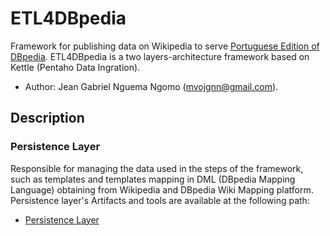 # ETL4DBpedia
 Framework for publishing data on Wikipedia to serve [Portuguese Edition of DBpedia](http://pt.dbpedia.org/). ETL4DBpedia is a two layers-architecture framework based on  Kettle (Pentaho Data Ingration).
 * Author: Jean Gabriel Nguema Ngomo (mvojgnn@gmail.com).

## Description
### Persistence Layer
Responsible for managing the data used in the steps of the framework, such as templates and templates mapping in DML (DBpedia Mapping Language) obtaining from Wikipedia and DBpedia Wiki Mapping platform.
Persistence layer's Artifacts and tools are available at the following path:
*  [Persistence Layer]( https://github.com/JeanGabrielNguemaN/ETL4DBpedia/tree/master/Kettle4DBpediaPersistenceLayer)

